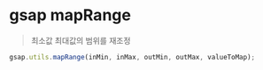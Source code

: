 # gsap mapRange

> 최소값 최대값의 범위를 재조정

```js
gsap.utils.mapRange(inMin, inMax, outMin, outMax, valueToMap);
```
